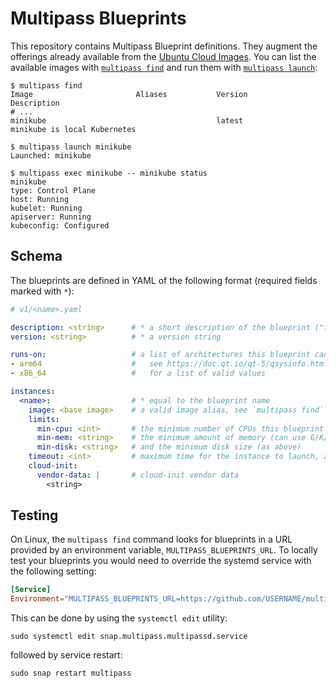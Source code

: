 # Multipass Blueprints
This repository contains Multipass Blueprint definitions. They augment the offerings already available from the
[Ubuntu Cloud Images](http://cloud-images.ubuntu.com/). You can list the available images with
[`multipass find`](https://multipass.run/docs/find-command) and run them with [`multipass launch`](https://multipass.run/docs/launch-command):

```plain
$ multipass find
Image                       Aliases           Version          Description
# ...
minikube                                      latest           minikube is local Kubernetes

$ multipass launch minikube
Launched: minikube

$ multipass exec minikube -- minikube status
minikube
type: Control Plane
host: Running
kubelet: Running
apiserver: Running
kubeconfig: Configured
```

## Schema
The blueprints are defined in YAML of the following format (required fields marked with `*`):
```yaml
# v1/<name>.yaml

description: <string>      # * a short description of the blueprint ("tagline")
version: <string>          # * a version string

runs-on:                   # a list of architectures this blueprint can run on
- arm64                    #   see https://doc.qt.io/qt-5/qsysinfo.html#currentCpuArchitecture
- x86_64                   #   for a list of valid values

instances:
  <name>:                  # * equal to the blueprint name
    image: <base image>    # a valid image alias, see `multipass find` for available values
    limits:
      min-cpu: <int>       # the minimum number of CPUs this blueprint can work with
      min-mem: <string>    # the minimum amount of memory (can use G/K/M/B suffixes)
      min-disk: <string>   # and the minimum disk size (as above)
    timeout: <int>         # maximum time for the instance to launch, and separately for cloud-init to complete
    cloud-init:
      vendor-data: |       # cloud-init vendor data
        <string>
```

## Testing
On Linux, the `multipass find` command looks for blueprints in a URL provided by an
environment variable, `MULTIPASS_BLUEPRINTS_URL`. To locally test your blueprints
you would need to override the systemd service with the following setting:

```conf
[Service]
Environment="MULTIPASS_BLUEPRINTS_URL=https://github.com/USERNAME/multipass-blueprints/archive/refs/heads/BRANCH_NAME.zip"
```

This can be done by using the `systemctl edit` utility:

```shell
sudo systemctl edit snap.multipass.multipassd.service
```

followed by service restart:

```shell
sudo snap restart multipass
```
